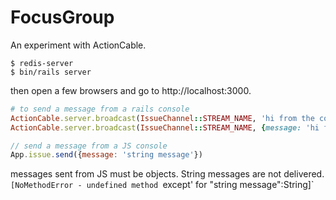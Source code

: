 # FocusGroup

An experiment with ActionCable.

```
$ redis-server
$ bin/rails server
```

then open a few browsers and go to http://localhost:3000.


```ruby
# to send a message from a rails console
ActionCable.server.broadcast(IssueChannel::STREAM_NAME, 'hi from the console')
ActionCable.server.broadcast(IssueChannel::STREAM_NAME, {message: 'hi from the console'})
```

```javascript
// send a message from a JS console
App.issue.send({message: 'string message'})
```

messages sent from JS must be objects. String messages are not delivered.
`[NoMethodError - undefined method `except' for "string message":String]`
